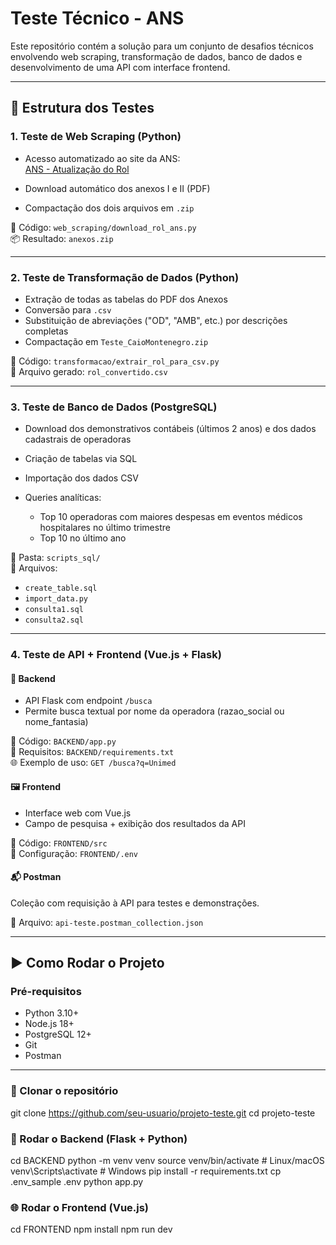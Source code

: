 # Teste Técnico - ANS

Este repositório contém a solução para um conjunto de desafios técnicos envolvendo web scraping, transformação de dados, banco de dados e desenvolvimento de uma API com interface frontend.

---

## 🧪 Estrutura dos Testes

### 1. Teste de Web Scraping (Python)

- Acesso automatizado ao site da ANS:  
  [ANS - Atualização do Rol](https://www.gov.br/ans/pt-br/acesso-a-informacao/participacao-da-sociedade/atualizacao-do-rol-de-procedimentos)

- Download automático dos anexos I e II (PDF)
- Compactação dos dois arquivos em `.zip`

📄 Código: `web_scraping/download_rol_ans.py`  
📦 Resultado: `anexos.zip`

---

### 2. Teste de Transformação de Dados (Python)

- Extração de todas as tabelas do PDF dos Anexos
- Conversão para `.csv`
- Substituição de abreviações ("OD", "AMB", etc.) por descrições completas
- Compactação em `Teste_CaioMontenegro.zip`

📄 Código: `transformacao/extrair_rol_para_csv.py`  
📄 Arquivo gerado: `rol_convertido.csv`

---

### 3. Teste de Banco de Dados (PostgreSQL)

- Download dos demonstrativos contábeis (últimos 2 anos) e dos dados cadastrais de operadoras
- Criação de tabelas via SQL
- Importação dos dados CSV
- Queries analíticas:

  - Top 10 operadoras com maiores despesas em eventos médicos hospitalares no último trimestre
  - Top 10 no último ano

📂 Pasta: `scripts_sql/`  
📄 Arquivos:  
- `create_table.sql`  
- `import_data.py`  
- `consulta1.sql`
- `consulta2.sql`

---

### 4. Teste de API + Frontend (Vue.js + Flask)

#### 🔁 Backend

- API Flask com endpoint `/busca`
- Permite busca textual por nome da operadora (razao_social ou nome_fantasia)

📄 Código: `BACKEND/app.py`  
📄 Requisitos: `BACKEND/requirements.txt`  
🌐 Exemplo de uso: `GET /busca?q=Unimed`

#### 🖼️ Frontend

- Interface web com Vue.js
- Campo de pesquisa + exibição dos resultados da API

📁 Código: `FRONTEND/src`  
📄 Configuração: `FRONTEND/.env`

#### 📬 Postman

Coleção com requisição à API para testes e demonstrações.

📁 Arquivo: `api-teste.postman_collection.json`

---

## ▶️ Como Rodar o Projeto

### Pré-requisitos

- Python 3.10+
- Node.js 18+
- PostgreSQL 12+
- Git
- Postman

---

### 🔧 Clonar o repositório

git clone https://github.com/seu-usuario/projeto-teste.git
cd projeto-teste

### 🐍 Rodar o Backend (Flask + Python)

cd BACKEND
python -m venv venv
source venv/bin/activate  # Linux/macOS
venv\\Scripts\\activate    # Windows
pip install -r requirements.txt
cp .env_sample .env
python app.py

### 🌐 Rodar o Frontend (Vue.js)

cd FRONTEND
npm install
npm run dev
